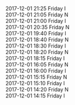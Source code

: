 2017-12-01 21:25 Friday  I  
2017-12-01 21:05 Friday  N  
2017-12-01 21:00 Friday  I  
2017-12-01 20:35 Friday  N  
2017-12-01 19:40 Friday  I  
2017-12-01 18:40 Friday  N  
2017-12-01 18:30 Friday  I  
2017-12-01 18:20 Friday  N  
2017-12-01 18:15 Friday  I  
2017-12-01 16:05 Friday  N  
2017-12-01 16:00 Friday  I  
2017-12-01 15:15 Friday  N  
2017-12-01 15:10 Friday  I  
2017-12-01 14:20 Friday  N  
2017-12-01 14:15 Friday  I  
